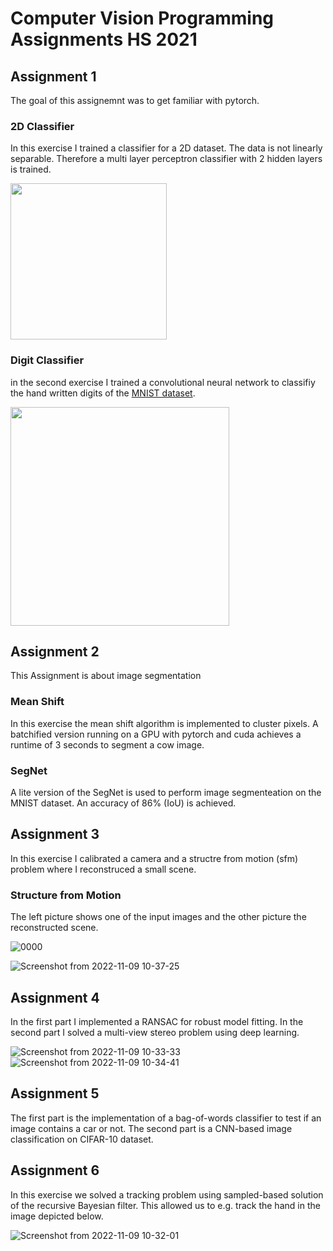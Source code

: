 # Computer Vision Programming Assignments HS 2021

## Assignment 1

The goal of this assignemnt was to get familiar with pytorch.

### 2D Classifier
In this exercise I trained a classifier for a 2D dataset. The data is not linearly separable. Therefore a multi layer perceptron classifier with 2 hidden layers is trained.

<img src="https://user-images.githubusercontent.com/43472532/140576104-52ef0989-fa5c-4a67-b7ff-f4807aecce24.jpg" width="250">

### Digit Classifier
in the second exercise I trained a convolutional neural network to classifiy the hand written digits of the [MNIST dataset](https://en.wikipedia.org/wiki/MNIST_database).

<img src="https://user-images.githubusercontent.com/43472532/140576626-87133491-9596-4f63-b20a-b1624ccb9d91.png" width="350">


## Assignment 2

This Assignment is about image segmentation

### Mean Shift 
In this exercise the mean shift algorithm is implemented to cluster pixels. A batchified version running on a GPU with pytorch and cuda achieves a runtime of 3 seconds to segment a cow image.

### SegNet
A lite version of the SegNet is used to perform image segmenteation on the MNIST dataset. An accuracy of 86% (IoU) is achieved.

## Assignment 3
In this exercise I calibrated a camera and a structre from motion (sfm) problem where I reconstruced a small scene.

### Structure from Motion
The left picture shows one of the input images and the other picture the reconstructed scene.

![0000](https://user-images.githubusercontent.com/43472532/200794427-5caff0ed-9081-4467-bc59-f552b6c79beb.png)

![Screenshot from 2022-11-09 10-37-25](https://user-images.githubusercontent.com/43472532/200794721-fbb32674-721c-4dac-9664-3d1a7244c57a.png)


## Assignment 4
In the first part I implemented a RANSAC for robust model fitting. In the second part I solved a multi-view stereo problem using deep learning.

![Screenshot from 2022-11-09 10-33-33](https://user-images.githubusercontent.com/43472532/200793810-6e768582-1184-4462-9802-f9325cba41b6.png)
![Screenshot from 2022-11-09 10-34-41](https://user-images.githubusercontent.com/43472532/200794104-4297cc8f-800b-4502-a0a8-e070ef3e3c5c.png)



## Assignment 5
The first part is the implementation of a bag-of-words classifier to test if an image contains a car or not. The second part is a CNN-based image classification on CIFAR-10 dataset.

## Assignment 6
In this exercise we solved a tracking problem using sampled-based solution of the recursive Bayesian filter. This allowed us to e.g. track the hand in the image depicted below.

![Screenshot from 2022-11-09 10-32-01](https://user-images.githubusercontent.com/43472532/200793474-6ec85fab-72b7-476d-b2aa-5ae027855ef5.png)

